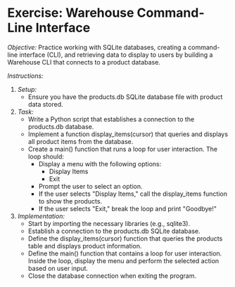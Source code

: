# Exercise: Warehouse Command-Line Interface

*Objective:*
Practice working with SQLite databases, creating a command-line interface (CLI), and retrieving data to display to users by building a Warehouse CLI that connects to a product database.

*Instructions:*

1. *Setup:*
   - Ensure you have the products.db SQLite database file with product data stored.
2. *Task:*
   - Write a Python script that establishes a connection to the products.db database.
   - Implement a function display_items(cursor) that queries and displays all product items from the database.
   - Create a main() function that runs a loop for user interaction. The loop should:
     - Display a menu with the following options:
       - Display Items
       - Exit
     - Prompt the user to select an option.
     - If the user selects "Display Items," call the display_items function to show the products.
     - If the user selects "Exit," break the loop and print "Goodbye!"
3. *Implementation:*
   - Start by importing the necessary libraries (e.g., sqlite3).
   - Establish a connection to the products.db SQLite database.
   - Define the display_items(cursor) function that queries the products table and displays product information.
   - Define the main() function that contains a loop for user interaction. Inside the loop, display the menu and perform the selected action based on user input.
   - Close the database connection when exiting the program.
